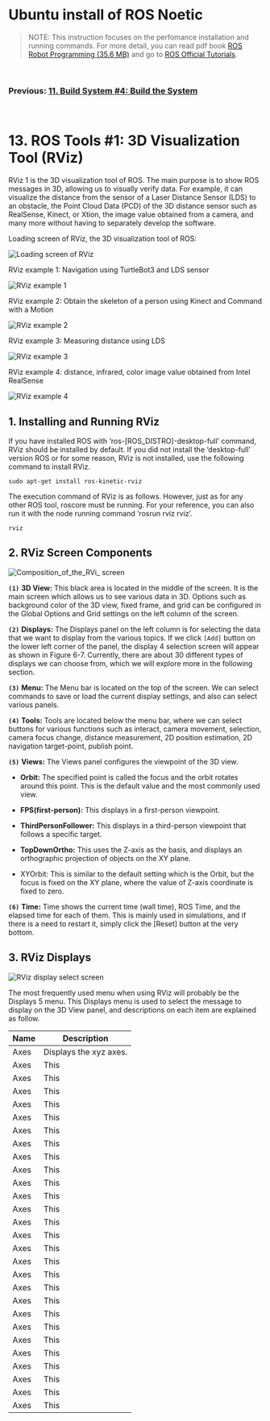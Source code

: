 # **Ubuntu install of ROS Noetic**

> NOTE: This instruction focuses on the perfomance installation and running commands. For more detail, you can read pdf book [ROS Robot Programming (35.6 MB)](https://www.robotis.com/service/download.php?no=719) and go to [ROS Official Tutorials](https://wiki.ros.org/ROS/Tutorials).

<br>

### Previous: [11. Build System #4: Build the System](11-Build-System-(4)-Build-the-System.md)

<br>

# 13. ROS Tools #1: 3D Visualization Tool (RViz)

RViz 1 is the 3D visualization tool of ROS. The main purpose is to show ROS messages in 3D, allowing us to visually verify data. For example, it can visualize the distance from the sensor of a Laser Distance Sensor (LDS) to an obstacle, the Point Cloud Data (PCD) of the 3D distance sensor such as RealSense, Kinect, or Xtion, the image value obtained from a camera, and many more without having to separately develop the software.

Loading screen of RViz, the 3D visualization tool of ROS:

![Loading screen of RViz](../Images/Loading_screen_of_RViz.png)

RViz example 1: Navigation using TurtleBot3 and LDS sensor

![RViz example 1](../Images/RViz_example_1.png)

RViz example 2: Obtain the skeleton of a person using Kinect and Command with a Motion

![RViz example 2](../Images/RViz_example_2.png)

RViz example 3: Measuring distance using LDS

![RViz example 3](../Images/RViz_example_3.png)

RViz example 4: distance, infrared, color image value obtained from Intel RealSense

![RViz example 4](../Images/RViz_example_4.png)

## 1. Installing and Running RViz

If you have installed ROS with ‘ros-[ROS_DISTRO]-desktop-full’ command, RViz should be installed by default. If you did not install the ‘desktop-full’ version ROS or for some reason, RViz is not installed, use the following command to install RViz.

    sudo apt-get install ros-kinetic-rviz

The execution command of RViz is as follows. However, just as for any other ROS tool, roscore must be running. For your reference, you can also run it with the node running command ‘rosrun rviz rviz’.

    rviz

## 2. RViz Screen Components

![Composition_of_the_RVi_ screen](../Images/Composition_of_the_RVi_screen.png)

**`(1)`** **3D View:** This black area is located in the middle of the screen. It is the main screen which allows us to see various data in 3D. Options such as background color of the 3D view, fixed frame, and grid can be configured in the Global Options and Grid settings on the left column of the screen.

**`(2)`** **Displays:** The Displays panel on the left column is for selecting the data that we want to display from the various topics. If we click `[Add]` button on the lower left corner of the panel, the display 4 selection screen will appear as shown in Figure 6-7. Currently, there are about 30 different types of displays we can choose from, which we will explore more in the following section.

**`(3)`** **Menu:** The Menu bar is located on the top of the screen. We can select commands to save or load the current display settings, and also can select various panels.

**`(4)`** **Tools:** Tools are located below the menu bar, where we can select buttons for various functions such as interact, camera movement, selection, camera focus change, distance measurement, 2D position estimation, 2D navigation target-point, publish point.

**`(5)`** **Views:** The Views panel configures the viewpoint of the 3D view.

- **Orbit:** The specified point is called the focus and the orbit rotates around this point. This is the default value and the most commonly used view.

- **FPS(first-person):** This displays in a first-person viewpoint.

- **ThirdPersonFollower:** This displays in a third-person viewpoint that follows a specific target.

- **TopDownOrtho:** This uses the Z-axis as the basis, and displays an orthographic projection of objects on the XY plane.

- XYOrbit: This is similar to the default setting which is the Orbit, but the focus is fixed on the XY plane, where the value of Z-axis coordinate is fixed to zero.

**`(6)`** **Time:** Time shows the current time (wall time), ROS Time, and the elapsed time for each of
them. This is mainly used in simulations, and if there is a need to restart it, simply click the
[Reset] button at the very bottom.

## 3. RViz Displays

![RViz display select screen](../Images/RViz_display_select_screen.png)


The most frequently used menu when using RViz will probably be the Displays 5 menu. This
Displays menu is used to select the message to display on the 3D View panel, and descriptions on each item are explained as follow.

| Name      | Description |
| ----------- | ----------- |
| Axes    | Displays the xyz axes. |
| Axes    | This |
| Axes    | This |
| Axes    | This |
| Axes    | This |
| Axes    | This |
| Axes    | This |
| Axes    | This |
| Axes    | This |
| Axes    | This |
| Axes    | This |
| Axes    | This |
| Axes    | This |
| Axes    | This |
| Axes    | This |
| Axes    | This |
| Axes    | This |
| Axes    | This |
| Axes    | This |
| Axes    | This |
| Axes    | This |
| Axes    | This |
| Axes    | This |
| Axes    | This |
| Axes    | This |
| Axes    | This |
| Axes    | This |
| Axes    | This |